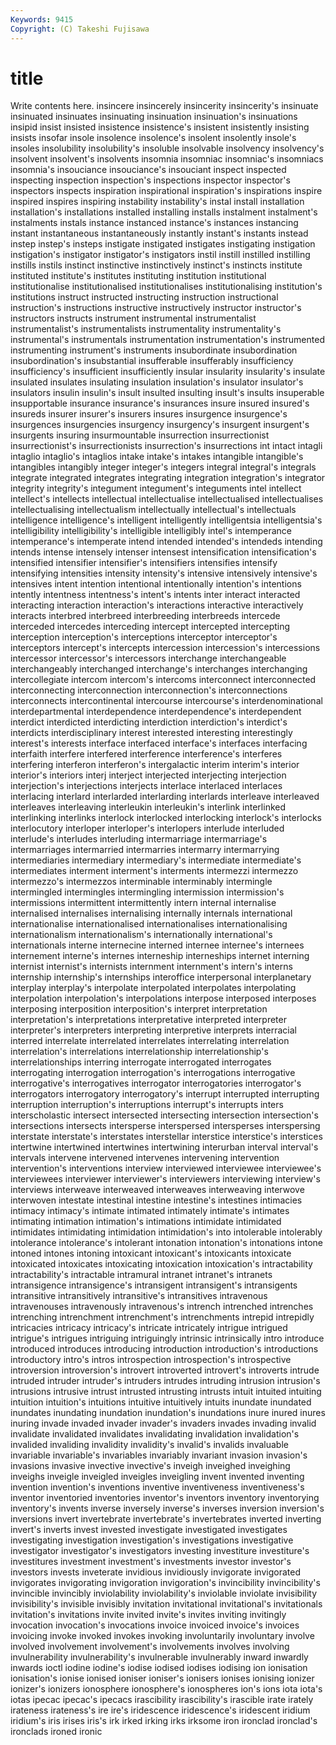 ```yaml
---
Keywords: 9415 
Copyright: (C) Takeshi Fujisawa
---
```


# title

Write contents here.
insincere insincerely
insincerity insincerity's insinuate insinuated insinuates insinuating insinuation insinuation's insinuations insipid
insist insisted insistence insistence's insistent insistently insisting insists insofar insole
insolence insolence's insolent insolently insole's insoles insolubility insolubility's insoluble insolvable
insolvency insolvency's insolvent insolvent's insolvents insomnia insomniac insomniac's insomniacs insomnia's
insouciance insouciance's insouciant inspect inspected inspecting inspection inspection's inspections inspector
inspector's inspectors inspects inspiration inspirational inspiration's inspirations inspire inspired inspires
inspiring instability instability's instal install installation installation's installations installed installing
installs instalment instalment's instalments instals instance instanced instance's instances instancing
instant instantaneous instantaneously instantly instant's instants instead instep instep's insteps
instigate instigated instigates instigating instigation instigation's instigator instigator's instigators instil
instill instilled instilling instills instils instinct instinctive instinctively instinct's instincts
institute instituted institute's institutes instituting institution institutional institutionalise institutionalised institutionalises
institutionalising institution's institutions instruct instructed instructing instruction instructional instruction's instructions
instructive instructively instructor instructor's instructors instructs instrument instrumental instrumentalist instrumentalist's
instrumentalists instrumentality instrumentality's instrumental's instrumentals instrumentation instrumentation's instrumented instrumenting instrument's
instruments insubordinate insubordination insubordination's insubstantial insufferable insufferably insufficiency insufficiency's insufficient
insufficiently insular insularity insularity's insulate insulated insulates insulating insulation insulation's
insulator insulator's insulators insulin insulin's insult insulted insulting insult's insults
insuperable insupportable insurance insurance's insurances insure insured insured's insureds insurer
insurer's insurers insures insurgence insurgence's insurgences insurgencies insurgency insurgency's insurgent
insurgent's insurgents insuring insurmountable insurrection insurrectionist insurrectionist's insurrectionists insurrection's insurrections
int intact intagli intaglio intaglio's intaglios intake intake's intakes intangible
intangible's intangibles intangibly integer integer's integers integral integral's integrals integrate
integrated integrates integrating integration integration's integrator integrity integrity's integument integument's
integuments intel intellect intellect's intellects intellectual intellectualise intellectualised intellectualises intellectualising
intellectualism intellectually intellectual's intellectuals intelligence intelligence's intelligent intelligently intelligentsia intelligentsia's
intelligibility intelligibility's intelligible intelligibly intel's intemperance intemperance's intemperate intend intended
intended's intendeds intending intends intense intensely intenser intensest intensification intensification's
intensified intensifier intensifier's intensifiers intensifies intensify intensifying intensities intensity intensity's
intensive intensively intensive's intensives intent intention intentional intentionally intention's intentions
intently intentness intentness's intent's intents inter interact interacted interacting interaction
interaction's interactions interactive interactively interacts interbred interbreed interbreeding interbreeds intercede
interceded intercedes interceding intercept intercepted intercepting interception interception's interceptions interceptor
interceptor's interceptors intercept's intercepts intercession intercession's intercessions intercessor intercessor's intercessors
interchange interchangeable interchangeably interchanged interchange's interchanges interchanging intercollegiate intercom intercom's
intercoms interconnect interconnected interconnecting interconnection interconnection's interconnections interconnects intercontinental intercourse
intercourse's interdenominational interdepartmental interdependence interdependence's interdependent interdict interdicted interdicting interdiction
interdiction's interdict's interdicts interdisciplinary interest interested interesting interestingly interest's interests
interface interfaced interface's interfaces interfacing interfaith interfere interfered interference interference's
interferes interfering interferon interferon's intergalactic interim interim's interior interior's interiors
interj interject interjected interjecting interjection interjection's interjections interjects interlace interlaced
interlaces interlacing interlard interlarded interlarding interlards interleave interleaved interleaves interleaving
interleukin interleukin's interlink interlinked interlinking interlinks interlock interlocked interlocking interlock's
interlocks interlocutory interloper interloper's interlopers interlude interluded interlude's interludes interluding
intermarriage intermarriage's intermarriages intermarried intermarries intermarry intermarrying intermediaries intermediary intermediary's
intermediate intermediate's intermediates interment interment's interments intermezzi intermezzo intermezzo's intermezzos
interminable interminably intermingle intermingled intermingles intermingling intermission intermission's intermissions intermittent
intermittently intern internal internalise internalised internalises internalising internally internals international
internationalise internationalised internationalises internationalising internationalism internationalism's internationally international's internationals interne
internecine interned internee internee's internees internement interne's internes interneship interneships
internet interning internist internist's internists internment internment's intern's interns internship
internship's internships interoffice interpersonal interplanetary interplay interplay's interpolate interpolated interpolates
interpolating interpolation interpolation's interpolations interpose interposed interposes interposing interposition interposition's
interpret interpretation interpretation's interpretations interpretative interpreted interpreter interpreter's interpreters interpreting
interpretive interprets interracial interred interrelate interrelated interrelates interrelating interrelation interrelation's
interrelations interrelationship interrelationship's interrelationships interring interrogate interrogated interrogates interrogating interrogation
interrogation's interrogations interrogative interrogative's interrogatives interrogator interrogatories interrogator's interrogators interrogatory
interrogatory's interrupt interrupted interrupting interruption interruption's interruptions interrupt's interrupts inters
interscholastic intersect intersected intersecting intersection intersection's intersections intersects intersperse interspersed
intersperses interspersing interstate interstate's interstates interstellar interstice interstice's interstices intertwine
intertwined intertwines intertwining interurban interval interval's intervals intervene intervened intervenes
intervening intervention intervention's interventions interview interviewed interviewee interviewee's interviewees interviewer
interviewer's interviewers interviewing interview's interviews interweave interweaved interweaves interweaving interwove
interwoven intestate intestinal intestine intestine's intestines intimacies intimacy intimacy's intimate
intimated intimately intimate's intimates intimating intimation intimation's intimations intimidate intimidated
intimidates intimidating intimidation intimidation's into intolerable intolerably intolerance intolerance's intolerant
intonation intonation's intonations intone intoned intones intoning intoxicant intoxicant's intoxicants
intoxicate intoxicated intoxicates intoxicating intoxication intoxication's intractability intractability's intractable intramural
intranet intranet's intranets intransigence intransigence's intransigent intransigent's intransigents intransitive intransitively
intransitive's intransitives intravenous intravenouses intravenously intravenous's intrench intrenched intrenches intrenching
intrenchment intrenchment's intrenchments intrepid intrepidly intricacies intricacy intricacy's intricate intricately
intrigue intrigued intrigue's intrigues intriguing intriguingly intrinsic intrinsically intro introduce
introduced introduces introducing introduction introduction's introductions introductory intro's intros introspection
introspection's introspective introversion introversion's introvert introverted introvert's introverts intrude intruded
intruder intruder's intruders intrudes intruding intrusion intrusion's intrusions intrusive intrust
intrusted intrusting intrusts intuit intuited intuiting intuition intuition's intuitions intuitive
intuitively intuits inundate inundated inundates inundating inundation inundation's inundations inure
inured inures inuring invade invaded invader invader's invaders invades invading
invalid invalidate invalidated invalidates invalidating invalidation invalidation's invalided invaliding invalidity
invalidity's invalid's invalids invaluable invariable invariable's invariables invariably invariant invasion
invasion's invasions invasive invective invective's inveigh inveighed inveighing inveighs inveigle
inveigled inveigles inveigling invent invented inventing invention invention's inventions inventive
inventiveness inventiveness's inventor inventoried inventories inventor's inventors inventory inventorying inventory's
invents inverse inversely inverse's inverses inversion inversion's inversions invert invertebrate
invertebrate's invertebrates inverted inverting invert's inverts invest invested investigate investigated
investigates investigating investigation investigation's investigations investigative investigator investigator's investigators investing
investiture investiture's investitures investment investment's investments investor investor's investors invests
inveterate invidious invidiously invigorate invigorated invigorates invigorating invigoration invigoration's invincibility
invincibility's invincible invincibly inviolability inviolability's inviolable inviolate invisibility invisibility's invisible
invisibly invitation invitational invitational's invitationals invitation's invitations invite invited invite's
invites inviting invitingly invocation invocation's invocations invoice invoiced invoice's invoices
invoicing invoke invoked invokes invoking involuntarily involuntary involve involved involvement
involvement's involvements involves involving invulnerability invulnerability's invulnerable invulnerably inward inwardly
inwards ioctl iodine iodine's iodise iodised iodises iodising ion ionisation
ionisation's ionise ionised ioniser ioniser's ionisers ionises ionising ionizer ionizer's
ionizers ionosphere ionosphere's ionospheres ion's ions iota iota's iotas ipecac
ipecac's ipecacs irascibility irascibility's irascible irate irately irateness irateness's ire
ire's iridescence iridescence's iridescent iridium iridium's iris irises iris's irk
irked irking irks irksome iron ironclad ironclad's ironclads ironed ironic
